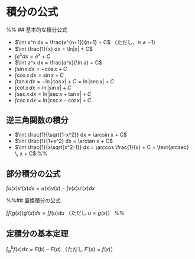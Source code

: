 # 積分の公式
%% ## 基本的な積分公式

- $\int x^n dx = \frac{x^{n+1}}{n+1} + C$ （ただし、$n \neq -1$）
- $\int \frac{1}{x} dx = \ln|x| + C$
- $\int e^x dx = e^x + C$
- $\int a^x dx = \frac{a^x}{\ln a} + C$
- $\int \sin x \, dx = -\cos x + C$
- $\int \cos x \, dx = \sin x + C$
- $\int \tan x \, dx = -\ln|\cos x| + C = \ln|\sec x| + C$
- $\int \cot x \, dx = \ln|\sin x| + C$
- $\int \sec x \, dx = \ln|\sec x + \tan x| + C$
- $\int \csc x \, dx = \ln|\csc x - \cot x| + C$

## 逆三角関数の積分

- $\int \frac{1}{\sqrt{1-x^2}} dx = \arcsin x + C$
- $\int \frac{1}{1+x^2} dx = \arctan x + C$
- $\int \frac{1}{x\sqrt{x^2-1}} dx = \arccos \frac{1}{x} + C = \text{arcsec} \, x + C$
 %%
## 部分積分の公式

$\int u(x) v'(x) dx = u(x)v(x) - \int v(x)u'(x) dx$

%%## 置換積分の公式

$\int f(g(x))g'(x)dx = \int f(u)du$ （ただし $u = g(x)$） %%

## 定積分の基本定理

$\int_{a}^{b} f(x) dx = F(b) - F(a)$ （ただし $F'(x) = f(x)$）